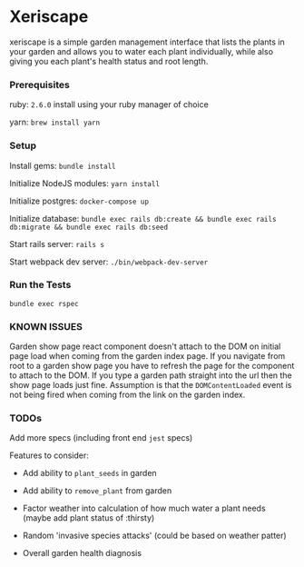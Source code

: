 # Xeriscape
xeriscape is a simple garden management interface that lists the plants in your garden and allows you to water each plant individually, while also giving you each plant's health status and root length. 

### Prerequisites
ruby: `2.6.0` install using your ruby manager of choice
 
yarn: `brew install yarn`

### Setup
Install gems: `bundle install`

Initialize NodeJS modules: `yarn install`

Initialize postgres: `docker-compose up`

Initialize database: `bundle exec rails db:create && bundle exec rails db:migrate && bundle exec rails db:seed`

Start rails server: `rails s`

Start webpack dev server: `./bin/webpack-dev-server`

### Run the Tests
`bundle exec rspec`

### KNOWN ISSUES
Garden show page react component doesn't attach to the DOM on initial page load when coming from the garden index page. If you navigate from root to a garden show page you have to refresh the page for the component to attach to the DOM. If you type a garden path straight into the url then the show page loads just fine. Assumption is that the `DOMContentLoaded` event is not being fired when coming from the link on the garden index.

### TODOs
Add more specs (including front end `jest` specs)

Features to consider:

* Add ability to `plant_seeds` in garden

* Add ability to `remove_plant` from garden

* Factor weather into calculation of how much water a plant needs (maybe add plant status of :thirsty)

* Random 'invasive species attacks' (could be based on weather patter)

* Overall garden health diagnosis
